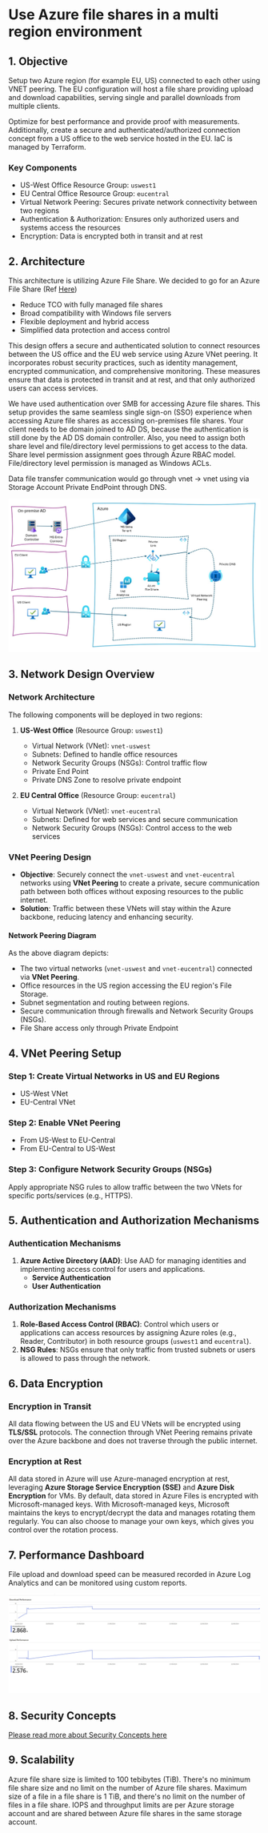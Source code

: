 # Use Azure file shares in a multi region environment

## 1. Objective

Setup two Azure region (for example EU, US) connected to each other using VNET peering. The EU configuration will host a file share providing upload and download capabilities, serving single and parallel downloads from multiple clients. 

Optimize for best performance and provide proof with measurements. Additionally, create a secure and authenticated/authorized connection concept from a US office to the web service hosted in the EU. IaC is managed by Terraform.

### Key Components
- US-West Office Resource Group: `uswest1`
- EU Central Office Resource Group: `eucentral`
- Virtual Network Peering: Secures private network connectivity between two regions
- Authentication & Authorization: Ensures only authorized users and systems access the resources
- Encryption: Data is encrypted both in transit and at rest

## 2. Architecture

This architecture is utilizing Azure File Share.
We decided to go for an Azure File Share (Ref [Here](https://learn.microsoft.com/en-us/azure/storage/files/windows-server-to-azure-files))

 - Reduce TCO with fully managed file shares
 - Broad compatibility with Windows file servers
 - Flexible deployment and hybrid access
 - Simplified data protection and access control

This design offers a secure and authenticated solution to connect resources between the US office and the EU web service using Azure VNet peering. It incorporates robust security practices, such as identity management, encrypted communication, and comprehensive monitoring. These measures ensure that data is protected in transit and at rest, and that only authorized users can access services.

We have used authentication over SMB for accessing Azure file shares. This setup provides the same seamless single sign-on (SSO) experience when accessing Azure file shares as accessing on-premises file shares. Your client needs to be domain joined to AD DS, because the authentication is still done by the AD DS domain controller. Also, you need to assign both share level and file/directory level permissions to get access to the data. Share level permission assignment goes through Azure RBAC model. File/directory level permission is managed as Windows ACLs. 

Data file transfer communication would go through vnet -> vnet using via Storage Account Private EndPoint through DNS.

![Solution Design](./docs/images/Solution_Design.jpeg)

## 3. Network Design Overview

### Network Architecture

The following components will be deployed in two regions:
1. **US-West Office** (Resource Group: `uswest1`)
   - Virtual Network (VNet): `vnet-uswest`
   - Subnets: Defined to handle office resources
   - Network Security Groups (NSGs): Control traffic flow
   - Private End Point
   - Private DNS Zone to resolve private endpoint

2. **EU Central Office** (Resource Group: `eucentral`)

   - Virtual Network (VNet): `vnet-eucentral`
   - Subnets: Defined for web services and secure communication
   - Network Security Groups (NSGs): Control access to the web services

### VNet Peering Design

- **Objective**: Securely connect the `vnet-uswest` and `vnet-eucentral` networks using **VNet Peering** to create a private, secure communication path between both offices without exposing resources to the public internet.
- **Solution**: Traffic between these VNets will stay within the Azure backbone, reducing latency and enhancing security.

#### Network Peering Diagram

As the above diagram depicts:
- The two virtual networks (`vnet-uswest` and `vnet-eucentral`) connected via **VNet Peering**.
- Office resources in the US region accessing the EU region's File Storage.
- Subnet segmentation and routing between regions.
- Secure communication through firewalls and Network Security Groups (NSGs).
- File Share access only through Private Endpoint

## 4. VNet Peering Setup
### **Step 1: Create Virtual Networks in US and EU Regions**

- US-West VNet
- EU-Central VNet

### Step 2: Enable VNet Peering

- From US-West to EU-Central
- From EU-Central to US-West

### Step 3: Configure Network Security Groups (NSGs)

Apply appropriate NSG rules to allow traffic between the two VNets for specific ports/services (e.g., HTTPS).

## 5. Authentication and Authorization Mechanisms
### Authentication Mechanisms

1. **Azure Active Directory (AAD)**: Use AAD for managing identities and implementing access control for users and applications.
   - **Service Authentication**
   - **User Authentication**


### Authorization Mechanisms

1. **Role-Based Access Control (RBAC)**: Control which users or applications can access resources by assigning Azure roles (e.g., Reader, Contributor) in both resource groups (`uswest1` and `eucentral`).
2. **NSG Rules**: NSGs ensure that only traffic from trusted subnets or users is allowed to pass through the network.

## 6. Data Encryption

### Encryption in Transit

All data flowing between the US and EU VNets will be encrypted using **TLS/SSL** protocols. The connection through VNet Peering remains private over the Azure backbone and does not traverse through the public internet.

### Encryption at Rest
All data stored in Azure will use Azure-managed encryption at rest, leveraging **Azure Storage Service Encryption (SSE)** and **Azure Disk Encryption** for VMs. By default, data stored in Azure Files is encrypted with Microsoft-managed keys. With Microsoft-managed keys, Microsoft maintains the keys to encrypt/decrypt the data and manages rotating them regularly. You can also choose to manage your own keys, which gives you control over the rotation process.

## 7. Performance Dashboard

File upload and download speed can be measured recorded in Azure Log Analytics and can be monitored using custom reports.

![Performance Dashboard](./docs/images/Performance_Dashboard.jpeg)

## 8. Security Concepts

[Please read more about Security Concepts here](./Security.MD)


## 9. Scalability

Azure file share size is limited to 100 tebibytes (TiB). There's no minimum file share size and no limit on the number of Azure file shares.
Maximum size of a file in a file share is 1 TiB, and there's no limit on the number of files in a file share.
IOPS and throughput limits are per Azure storage account and are shared between Azure file shares in the same storage account.